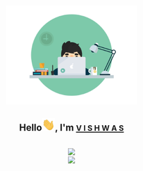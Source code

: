 <div align="center">
<img src="https://github.com/vstark21/vstark21/blob/master/Programmer.gif" width=60% alt="Programmer_GIF">
<h2>Hello<img src="https://github.com/vstark21/vstark21/blob/master/Hi.gif" width=30px alt="Hi_GIF">, I'm <a href="https://github.com/vstark21"><small>V I S H W A S</small></a></h2>
</div>

<br>
<div align="center">
<img src="https://github-readme-stats.vercel.app/api?username=vstark21&hide=contribs&show_icons=true&theme=tokyonight">
<br>
<img src="https://komarev.com/ghpvc/?username=vstark21&color=2A0055"
</div>

